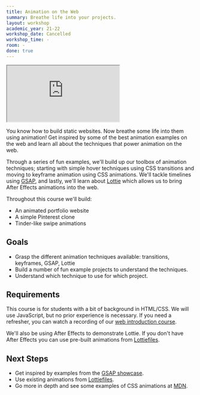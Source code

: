 ```yaml
---
title: Animation on the Web
summary: Breathe life into your projects.
layout: workshop
academic_year: 21-22
workshop_date: Cancelled
workshop_time: -
room: -
done: true
---
```


<div class="embed-responsive embed-responsive-16by9">
  <iframe class="embed-responsive-item" src="https://www.youtube.com/embed/s224PIF-WC0"></iframe>
</div>

You know how to build static websites. Now breathe some life into them using animation! Get inspired by some of the best animation examples on the web and learn all about the techniques that power animation on the web.

Through a series of fun examples, we'll build up our toolbox of animation techniques; starting with simple hover techniques using CSS transitions and moving to keyframe animation using CSS animations. We'll tackle timelines using [GSAP](https://greensock.com/gsap/), and lastly, we'll learn about [Lottie](https://airbnb.design/lottie/) which allows us to bring After Effects animations into the web.

Throughout this course we'll build:

- An animated portfolio website
- A simple Pinterest clone
- Tinder-like swipe animations

## Goals

- Grasp the different animation techniques available: transitions, keyframes, GSAP, Lottie
- Build a number of fun example projects to understand the techniques.
- Understand which technique to use for which project.

## Requirements

This course is for students with a bit of background in HTML/CSS. We will use JavaScript, but no prior experience is necessary. If you need a refresher, you can watch a recording of our [web introduction course](https://codespace.help/workshops/20-21-introduction-to-web-design).

We'll also be using After Effects to demonstrate Lottie. If you don't have After Effects you can use pre-built animations from [Lottiefiles](https://lottiefiles.com/).

## Next Steps

- Get inspired by examples from the [GSAP showcase](https://greensock.com/showcase/).
- Use existing animations from [Lottiefiles](https://lottiefiles.com/).
- Go more in depth and see some examples of CSS animations at [MDN](https://developer.mozilla.org/en-US/docs/Web/CSS/CSS_Animations/Using_CSS_animations).
